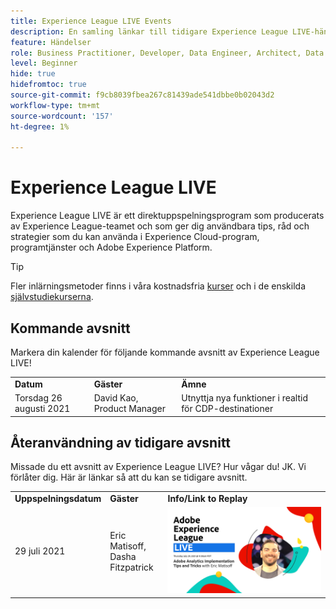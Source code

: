 ```yaml
---
title: Experience League LIVE Events
description: En samling länkar till tidigare Experience League LIVE-händelser
feature: Händelser
role: Business Practitioner, Developer, Data Engineer, Architect, Data Architect, Administrator, Leader
level: Beginner
hide: true
hidefromtoc: true
source-git-commit: f9cb8039fbea267c81439ade541dbbe0b02043d2
workflow-type: tm+mt
source-wordcount: '157'
ht-degree: 1%

---
```



# Experience League LIVE

Experience League LIVE är ett direktuppspelningsprogram som producerats av Experience League-teamet och som ger dig användbara tips, råd och strategier som du kan använda i Experience Cloud-program, programtjänster och Adobe Experience Platform.

>[!TIP]
>
>Fler inlärningsmetoder finns i våra kostnadsfria [kurser](https://experienceleague.adobe.com/#dashboard/learning) och i de enskilda [självstudiekurserna](https://experienceleague.adobe.com/docs/home-tutorials.html).

## Kommande avsnitt

Markera din kalender för följande kommande avsnitt av Experience League LIVE!

<table>
<tr>
  <td>
    <strong>Datum</strong>
  </td>
  <td>
    <strong>Gäster</strong>
  </td>
  <td>
    <strong>Ämne</strong>
  </td>
</tr>
<tr>
  <td>
    Torsdag 26 augusti 2021
  </td>
  <td>
    David Kao, Product Manager
  </td>
  <td>
    Utnyttja nya funktioner i realtid för CDP-destinationer
  </td>
</tr>
</table>

## Återanvändning av tidigare avsnitt

Missade du ett avsnitt av Experience League LIVE? Hur vågar du! JK. Vi förlåter dig. Här är länkar så att du kan se tidigare avsnitt.

<table>
<tr>
  <td>
    <strong>Uppspelningsdatum</strong>
  </td>
  <td>
    <strong>Gäster</strong>
  </td>
  <td>
    <strong>Info/Link to Replay</strong>
  </td>
</tr>
<tr>
  <td>
    29 juli 2021
  </td>
  <td>
    Eric Matisoff,<br/>Dasha Fitzpatrick
  </td>
  <td>
    <a href="https://www.youtube.com/watch?v=lxOvLCzEGBI">
      <img alt="Experience League LIVE" src="assets/AELLIVE_AA.png" />
    </a>

</td>
</tr>
</table>